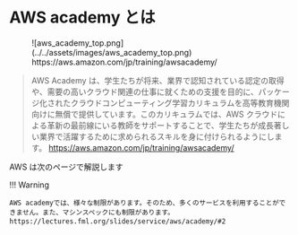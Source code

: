 # AWS academy とは

<figure markdown>
![aws_academy_top.png](../../assets/images/aws_academy_top.png)
<figcaption>https://aws.amazon.com/jp/training/awsacademy/</figcaption>
</figure>

> AWS Academy は、学生たちが将来、業界で認知されている認定の取得や、需要の高いクラウド関連の仕事に就くための支援を目的に、パッケージ化されたクラウドコンピューティング学習カリキュラムを高等教育機関向けに無償で提供しています。このカリキュラムでは、AWS クラウドによる革新の最前線にいる教師をサポートすることで、学生たちが成長著しい業界で活躍するために求められるスキルを身に付けられるようにします。
> https://aws.amazon.com/jp/training/awsacademy/

AWS は次のページで解説します

!!! Warning

    AWS academyでは、様々な制限があります。そのため、多くのサービスを利用することができません。また、マシンスペックにも制限があります。
    https://lectures.fml.org/slides/service/aws/academy/#2
